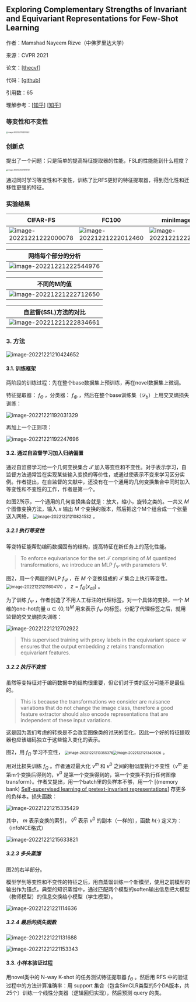 ## Exploring Complementary Strengths of Invariant and Equivariant Representations for Few-Shot Learning

作者：Mamshad Nayeem Rizve（中佛罗里达大学）

来源：CVPR 2021

论文：[[thecvf](https://openaccess.thecvf.com/content/CVPR2021/papers/Rizve_Exploring_Complementary_Strengths_of_Invariant_and_Equivariant_Representations_for_Few-Shot_CVPR_2021_paper.pdf)]

代码：[[github](https://github.com/nayeemrizve/invariance-equivariance)]

引用数：65

理解参考：[[知乎](https://zhuanlan.zhihu.com/p/397639612)] [[知乎](https://zhuanlan.zhihu.com/p/354771341)]

### 等变性和不变性

<img src="./pic/image-20221221191251922.png" alt="image-20221221191251922" style="zoom:33%;" />

### 创新点

提出了一个问题：只是简单的提高特征提取器的性能，FSL的性能能到什么程度？

<img src="./pic/image-20221220221615721.png" alt="image-20221220221615721" style="zoom: 33%;" />

通过同时学习等变性和不变性，训练了比RFS更好的特征提取器，得到范化性和迁移性更强的特征。

### 实验结果

| CIFAR-FS                                                     | FC100                                                        | miniImageNet                                                 | tieredImageNet                                               | 多个数据集                                                   |
| ------------------------------------------------------------ | ------------------------------------------------------------ | ------------------------------------------------------------ | ------------------------------------------------------------ | ------------------------------------------------------------ |
| ![image-20221221222000078](./pic/image-20221221222000078.png) | ![image-20221221222012460](./pic/image-20221221222012460.png) | ![image-20221221222030814](./pic/image-20221221222030814.png) | ![image-20221221222050845](./pic/image-20221221222050845.png) | ![image-20221221222222822](./pic/image-20221221222222822.png) |

| 网络每个部分的分析                                           |
| ------------------------------------------------------------ |
| ![image-20221221222544976](./pic/image-20221221222544976.png) |

| 不同的M的值                                                  |
| ------------------------------------------------------------ |
| ![image-20221221222712650](./pic/image-20221221222712650.png) |

| 自监督(SSL)方法的对比                                        |
| ------------------------------------------------------------ |
| ![image-20221221222834661](./pic/image-20221221222834661.png) |



### 3. 方法

![image-20221221210424652](./pic/image-20221221210424652.png)

#### 3.1. 训练框架

两阶段的训练过程：先在整个base数据集上预训练，再在novel数据集上微调。

特征提取器： $f_{\Theta}$ ，分类器： $f_{\Phi}$ ，然后在整个base训练集（$\mathcal{D}_b$）上用交叉熵损失训练：

![image-20221221192031329](./pic/image-20221221192031329.png)

再加上一个正则项：

![image-20221221192247696](./pic/image-20221221192247696.png)

#### 3.2. 通过自监督学习加入归纳偏置

通过自监督学习给一个几何变换集合 $\mathcal{T}$ 加入等变性和不变性。对于表示学习，自监督方法通常旨在实现某些输入变换的等价性，或通过使表示不变来学习区分实例。作者提出，在自监督的文献中，还没有在一个通用的几何变换集合中同时加入等变性和不变性的工作，作者是第一个。

如图2所示，一个通用的几何变换集合就是：放大，缩小，旋转之类的。一共又 $M$ 个图像变换方法，输入 $x$ 输出 $M$ 个变换的版本，然后把这个M个组合成一个张量送入网络， <img src="./pic/image-20221221210824532.png" alt="image-20221221210824532" style="zoom:80%;" /> 。

##### 3.2.1 执行等变性

等变特征能帮助编码数据固有的结构，提高特征在新任务上的范化性能。

> To enforce equivariance for the set $\mathcal{T}$ comprising of $M$ quantized transformations, we introduce an MLP $f_{\Psi}$ with  parameters $\Psi$.

图2，用一个两层的MLP $f_{\Psi}$ ，在 $M$ 个变换组成的 $\mathcal{T}$ 集合上执行等变性。 <img src="./pic/image-20221221211604170.png" alt="image-20221221211604170" style="zoom:80%;" /> ， $z = f_{\Theta}(x_{all})$ 。

为了训练 $f_{\Psi}$ ，作者创造了不用人工标注的代理标签。对一个具体的变换，一个 $M$ 维的one-hot向量 $u \in \{0,1\}^M$ 用来表示 $f_{\Psi}$ 的标签。分配了代理标签之后，就用监督的交叉熵损失训练：

![image-20221221212702922](./pic/image-20221221212702922.png)

> This supervised training with proxy labels in the equivariant space $\mathcal{U}$ ensures that the output embedding $z$ retains transformation equivariant features.

##### 3.2.2 执行不变性

虽然等变特征对于编码数据中的结构很重要，但它们对于类的区分可能不是最佳的。

> This is because the transformations we consider are nuisance variations that do not change the image class, therefore a good feature extractor should also encode representations that are independent of these input variations. 

这是因为我们考虑的转换是不会改变图像类的讨厌的变化，因此一个好的特征提取器也应该编码独立于这些输入变化的表示。

图2，用 $f_{\Omega}$ 学习不变性， <img src="./pic/image-20221221213355376.png" alt="image-20221221213355376" style="zoom:67%;" /><img src="./pic/image-20221221213405126.png" alt="image-20221221213405126" style="zoom:67%;" /> 。

用对比损失训练 $f_{\Omega}$ 。作者通过最大化 $v^m$ 和 $v^0$ 之间的相似度执行不变性（$v^m$ 是第m个变换后得到的，$v^0$ 是第一个变换得到的，第一个变换不执行任何图像transform）。作者又提出，用一个batch里的负样本不够，用一个 [(memory bank) [Self-supervised learning of pretext-invariant representations](https://openaccess.thecvf.com/content_CVPR_2020/papers/Misra_Self-Supervised_Learning_of_Pretext-Invariant_Representations_CVPR_2020_paper.pdf)] 存更多的负样本。损失函数：

![image-20221221215335429](./pic/image-20221221215335429.png)

其中， $m$ 表示变换的索引， $\tilde{v}^0$ 表示 $v^0$ 的副本（一样的），函数 $h(\cdot)$ 定义为：（infoNCE格式）

![image-20221221215633821](./pic/image-20221221215633821.png)

##### 3.2.3 多头蒸馏

图2的右半部分。

模型学到等变性和不变性的特征之后，用自蒸馏训练一个新模型，使用之前模型的输出作为锚点。典型的知识蒸馏中，通过匹配两个模型的soften输出信息把大模型（教师模型）的信息交换给小模型（学生模型）。

![image-20221221221114636](./pic/image-20221221221114636.png)

##### 3.2.4 最后的损失函数

![image-20221221221131688](./pic/image-20221221221131688.png)

![image-20221221221153343](./pic/image-20221221221153343.png)

#### 3.3. 小样本验证过程

用novel类中的 N-way K-shot 的任务测试特征提取器 $f_{\Theta}$ 。然后用 RFS 中的验证过程中的方法计算准确率：用 support 集合（包含SimCLR类型的5个DA版本，共25个）训练一个线性分类器（逻辑回归实现），然后预测 query 的类。